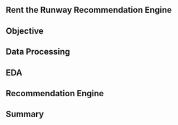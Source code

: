 Rent the Runway Recommendation Engine
-

Objective
-

Data Processing
-

EDA
-

Recommendation Engine
-

Summary
-
